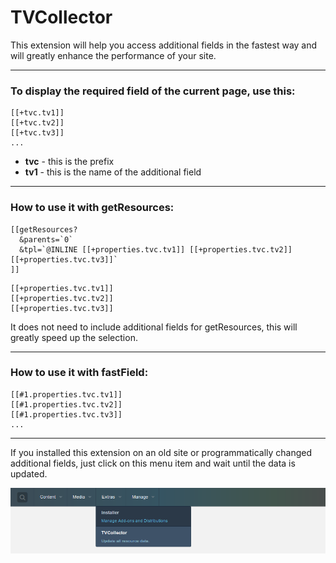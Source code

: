 # TVCollector

This extension will help you access additional fields in the fastest way and will greatly enhance the performance of your site.


---


### To display the required field of the current page, use this:
```
[[+tvc.tv1]]
[[+tvc.tv2]]
[[+tvc.tv3]]
...
```

- **tvc** - this is the prefix
- **tv1** - this is the name of the additional field


---


### How to use it with getResources:
```
[[getResources?
  &parents=`0`
  &tpl=`@INLINE [[+properties.tvc.tv1]] [[+properties.tvc.tv2]] [[+properties.tvc.tv3]]`
]]
```

```
[[+properties.tvc.tv1]]
[[+properties.tvc.tv2]]
[[+properties.tvc.tv3]]
```
It does not need to include additional fields for getResources, this will greatly speed up the selection.


---


### How to use it with fastField:
```
[[#1.properties.tvc.tv1]]
[[#1.properties.tvc.tv2]]
[[#1.properties.tvc.tv3]]
...
```


---


If you installed this extension on an old site or programmatically changed additional fields, just click on this menu item and wait until the data is updated.

![screenshot](screenshots/img-1.png)
